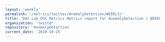 ```yaml
---
layout: 'weekly'
permalink: '/metrics/twitter/AnomalyDetection/WEEKLY/'
title: 'DAI Lab OSS Metrics Metrics report for AnomalyDetection | WEEKLY-REPORT-2019-10-25'
organization: 'twitter'
repository: 'AnomalyDetection'
current_date: '2019-10-25'
---
```

